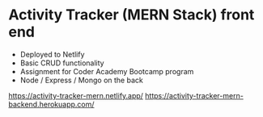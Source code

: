 # Activity Tracker (MERN Stack) front end
- Deployed to Netlify
- Basic CRUD functionality
- Assignment for Coder Academy Bootcamp program
- Node / Express / Mongo on the back

https://activity-tracker-mern.netlify.app/
https://activity-tracker-mern-backend.herokuapp.com/